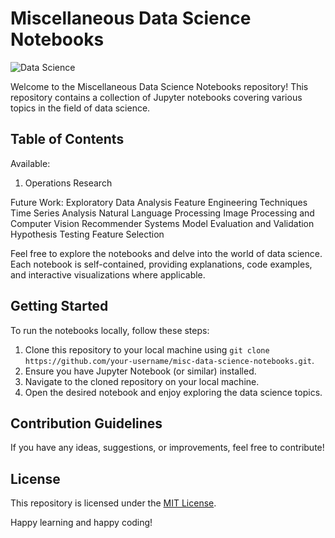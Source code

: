 # Miscellaneous Data Science Notebooks

![Data Science](https://img.shields.io/badge/Data-Science-blue?logo=python)

Welcome to the Miscellaneous Data Science Notebooks repository! This repository contains a collection of Jupyter notebooks covering various topics in the field of data science.

## Table of Contents

Available:
1. Operations Research

Future Work:
Exploratory Data Analysis
Feature Engineering Techniques
Time Series Analysis
Natural Language Processing
Image Processing and Computer Vision
Recommender Systems
Model Evaluation and Validation
Hypothesis Testing
Feature Selection

Feel free to explore the notebooks and delve into the world of data science. Each notebook is self-contained, providing explanations, code examples, and interactive visualizations where applicable.

## Getting Started

To run the notebooks locally, follow these steps:

1. Clone this repository to your local machine using `git clone https://github.com/your-username/misc-data-science-notebooks.git`.
2. Ensure you have Jupyter Notebook (or similar) installed.
3. Navigate to the cloned repository on your local machine.
4. Open the desired notebook and enjoy exploring the data science topics.

## Contribution Guidelines

If you have any ideas, suggestions, or improvements, feel free to contribute!

## License

This repository is licensed under the [MIT License](LICENSE).

Happy learning and happy coding!
